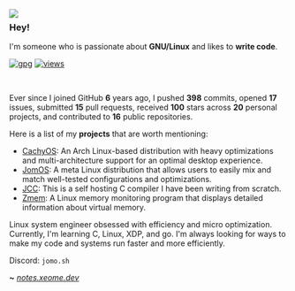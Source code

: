<img align="left" src="https://raw.githubusercontent.com/xeome/xeome/master/i860_small.png">

### Hey!

I'm someone who is passionate about **GNU/Linux** and likes to **write code**.

[![gpg](https://img.shields.io/badge/pgp-0xF83424824B3E4B90-313131?style=flat&labelColor=545454&color=313131)](https://github.com/xeome.gpg) [![views](https://komarev.com/ghpvc/?username=xeome&style=flat&color=313131&label=views)](https://github.com/xeome)

<br>

Ever since I joined GitHub **6** years ago, I pushed **398** commits, opened **17** issues, submitted **15** pull requests, received **100** stars across **20** personal projects, and contributed to **16** public repositories.

Here is a list of my **projects** that are worth mentioning:

- [CachyOS](https://github.com/CachyOS): An Arch Linux-based distribution with heavy optimizations and multi-architecture support for an
optimal desktop experience. 
- [JomOS](https://github.com/xeome/JomOS): A meta Linux distribution that allows users to easily mix and match well-tested configurations and
optimizations. 
- [JCC](https://github.com/xeome/jcc): This is a self hosting C compiler I have been writing from scratch. 
- [Zmem](https://github.com/xeome/zmem): A Linux memory monitoring program that displays detailed information about virtual memory.

Linux system engineer obsessed with efficiency and micro optimization. Currently, I'm learning C, Linux, XDP, and go. I'm always looking for ways to make my code and systems run faster and more efficiently.

Discord: `jomo.sh`

**~** _[notes.xeome.dev](https://notes.xeome.dev/)_
